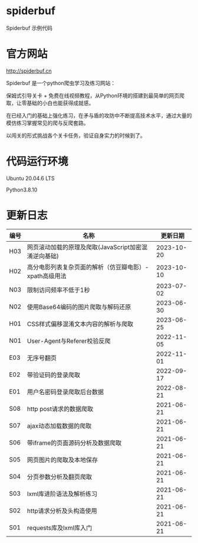 # spiderbuf
Spiderbuf 示例代码

# 官方网站
http://spiderbuf.cn

Spiderbuf 是一个python爬虫学习及练习网站：

保姆式引导关卡 + 免费在线视频教程，从Python环境的搭建到最简单的网页爬取，让零基础的小白也能获得成就感。

在已经入门的基础上强化练习，在矛与盾的攻防中不断提高技术水平，通过大量的模仿练习掌握常见的爬与反爬套路。

以闯关的形式挑战各个关卡任务，验证自身实力的时候到了。

# 代码运行环境
Ubuntu 20.04.6 LTS

Python3.8.10

# 更新日志
| 编号 | 名称 | 更新日期 |
| ---- | ---- | ---- |
| H03 | 网页滚动加载的原理及爬取(JavaScript加密混淆逆向基础) | 2023-10-20 |
| H02 | 高分电影列表复杂页面的解析（仿豆瓣电影）-xpath高级用法 | 2023-10-10 |
| N03 | 限制访问频率不低于1秒 | 2023-07-02 |
| N02 | 使用Base64编码的图片爬取与解码还原 | 2023-06-30 |
| H01 | CSS样式偏移混淆文本内容的解析与爬取 | 2023-06-25 |
| N01 | User-Agent与Referer校验反爬 | 2022-11-05 |
| E03 | 无序号翻页 | 2022-11-01 |
| E02 | 带验证码的登录爬取 | 2022-09-17 |
| E01 | 用户名密码登录爬取后台数据 | 2022-08-21 |
| S08 | http post请求的数据爬取 | 2021-06-21 |
| S07 | ajax动态加载数据的爬取 | 2021-06-21 |
| S06 | 带iframe的页面源码分析及数据爬取 | 2021-06-21 |
| S05 | 网页图片的爬取及本地保存 | 2021-06-21 |
| S04 | 分页参数分析及翻页爬取 | 2021-06-21 |
| S03 | lxml库进阶语法及解析练习 | 2021-06-21 |
| S02 | http请求分析及头构造使用 | 2021-06-21 |
| S01 | requests库及lxml库入门 | 2021-06-21 |
